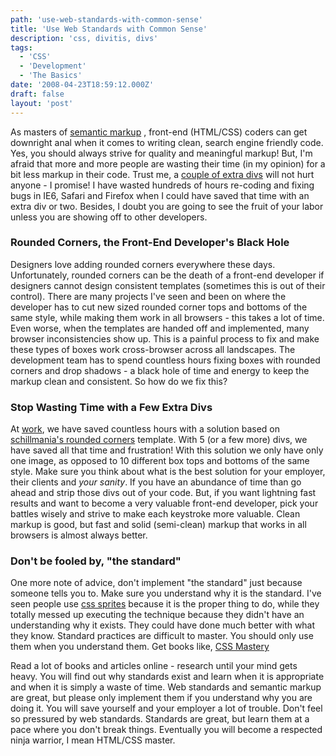 ```yaml
---
path: 'use-web-standards-with-common-sense'
title: 'Use Web Standards with Common Sense'
description: 'css, divitis, divs'
tags:
  - 'CSS'
  - 'Development'
  - 'The Basics'
date: '2008-04-23T18:59:12.000Z'
draft: false
layout: 'post'
---
```


As masters of [semantic markup](http://www.digital-web.com/articles/writing_semantic_markup/) , front-end (HTML/CSS) coders can get downright anal when it comes to writing clean, search engine friendly code. Yes, you should always strive for quality and meaningful markup! But, I'm afraid that more and more people are wasting their time (in my opinion) for a bit less markup in their code. Trust me, a [couple of extra divs](http://snook.ca/archives/html_and_css/its_not_divitis/) will not hurt anyone - I promise! I have wasted hundreds of hours re-coding and fixing bugs in IE6, Safari and Firefox when I could have saved that time with an extra div or two. Besides, I doubt you are going to see the fruit of your labor unless you are showing off to other developers.

### Rounded Corners, the Front-End Developer's Black Hole

Designers love adding rounded corners everywhere these days. Unfortunately, rounded corners can be the death of a front-end developer if designers cannot design consistent templates (sometimes this is out of their control). There are many projects I've seen and been on where the developer has to cut new sized rounded corner tops and bottoms of the same style, while making them work in all browsers - this takes a lot of time. Even worse, when the templates are handed off and implemented, many browser inconsistencies show up. This is a painful process to fix and make these types of boxes work cross-browser across all landscapes. The development team has to spend countless hours fixing boxes with rounded corners and drop shadows - a black hole of time and energy to keep the markup clean and consistent. So how do we fix this?

### Stop Wasting Time with a Few Extra Divs

At [work](/rmg-connect-minneapolis), we have saved countless hours with a solution based on [schillmania's rounded corners](http://www.schillmania.com/projects/dialog2/) template. With 5 (or a few more) divs, we have saved all that time and frustration! With this solution we only have only one image, as opposed to 10 different box tops and bottoms of the same style. Make sure you think about what is the best solution for your employer, their clients and _your sanity_. If you have an abundance of time than go ahead and strip those divs out of your code. But, if you want lightning fast results and want to become a very valuable front-end developer, pick your battles wisely and strive to make each keystroke more valuable. Clean markup is good, but fast and solid (semi-clean) markup that works in all browsers is almost always better.

### Don't be fooled by, "the standard"

One more note of advice, don't implement "the standard" just because someone tells you to. Make sure you understand why it is the standard. I've seen people use [css sprites](http://alistapart.com/articles/sprites) because it is the proper thing to do, while they totally messed up executing the technique because they didn't have an understanding why it exists. They could have done much better with what they know. Standard practices are difficult to master. You should only use them when you understand them. Get books like, [CSS Mastery](http://www.amazon.com/gp/product/1590596145?ie=UTF8&tag=httpmarcgrabc-20&linkCode=as2&camp=1789&creative=9325&creativeASIN=1590596145)

Read a lot of books and articles online - research until your mind gets heavy. You will find out why standards exist and learn when it is appropriate and when it is simply a waste of time. Web standards and semantic markup are great, but please only implement them if you understand why you are doing it. You will save yourself and your employer a lot of trouble. Don't feel so pressured by web standards. Standards are great, but learn them at a pace where you don't break things. Eventually you will become a respected ninja warrior, I mean HTML/CSS master.
